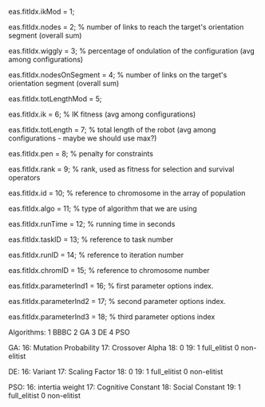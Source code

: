 eas.fitIdx.ikMod = 1;

eas.fitIdx.nodes = 2; % number of links to reach the target's orientation segment (overall sum)

eas.fitIdx.wiggly = 3; % percentage of ondulation of the configuration (avg among configurations)

eas.fitIdx.nodesOnSegment = 4; % number of links on the target's orientation segment (overall sum)

eas.fitIdx.totLengthMod = 5;

eas.fitIdx.ik = 6; % IK fitness (avg among configurations)

eas.fitIdx.totLength = 7; % total length of the robot (avg among configurations - maybe we should use max?)

eas.fitIdx.pen = 8; % penalty for constraints

eas.fitIdx.rank = 9; % rank, used as fitness for selection and survival operators

eas.fitIdx.id = 10; % reference to chromosome in the array of population

eas.fitIdx.algo = 11; % type of algorithm that we are using

eas.fitIdx.runTime = 12; % running time in seconds

eas.fitIdx.taskID = 13; % reference to task number

eas.fitIdx.runID = 14; % reference to iteration number

eas.fitIdx.chromID = 15; % reference to chromosome number

eas.fitIdx.parameterInd1 = 16; % first parameter options index.

eas.fitIdx.parameterInd2 = 17; % second parameter options index.

eas.fitIdx.parameterInd3 = 18; % third parameter options index

Algorithms: 1 BBBC 2 GA 3 DE 4 PSO

GA:
16: Mutation Probability
17: Crossover Alpha
18: 0
19: 1 full_elitist 0 non-elitist

DE:
16: Variant
17: Scaling Factor
18: 0
19: 1 full_elitist 0 non-elitist

PSO:
16: intertia weight
17: Cognitive Constant
18: Social Constant
19: 1 full_elitist 0 non-elitist